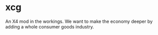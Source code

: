 # xcg
An X4 mod in the workings. We want to make the economy deeper by adding a whole consumer goods industry.
